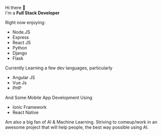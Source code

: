 Hi there 👋 <br />
I'm a <b>Full Stack Developer</b><br />

Right now enjoying:<br />
<ul>
 <li>Node.JS</li>
 <li>Express</li>
 <li>React JS</li>
 <li>Python</li>
 <li>Django</li>
 <li>Flask</li>
</ul>

Currently Learning a few dev languages, particularly <br />
<ul>
  <li>Angular JS</li>
  <li>Vue Js</li>
  <li>PHP</li>
</ul>

And Some Mobile App Development Using <br />
<ul>
<li>Ionic Framework</li>
<li>React Native</li>
</ul>

Am also a big fan of AI & Machine Learning. Striving to comeup/work in an awesome project that will help people, the best way possible using AI.
